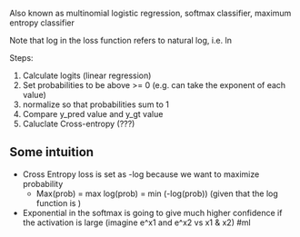 Also known as multinomial logistic regression, softmax classifier, maximum entropy classifier

Note that
log in the loss function refers to natural log, i.e. ln

Steps: 
1. Calculate logits (linear regression)
2. Set probabilities to be above >= 0 (e.g. can take the exponent of each value)
3. normalize so that probabilities sum to 1
4. Compare y_pred value and y_gt value
5. Caluclate Cross-entropy (???)

## Some intuition
- Cross Entropy loss is set as -log because we want to maximize probability
	- Max(prob) = max log(prob) = min (-log(prob)) (given that the log function is )
- Exponential in the softmax is going to give much higher confidence if the activation is large (imagine e^x1 and e^x2 vs x1 & x2)
#ml 